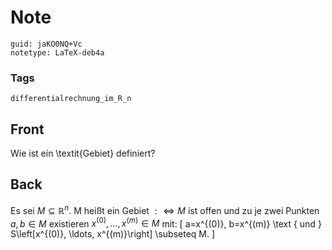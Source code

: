 # Note
```
guid: jaKO0NQ+Vc
notetype: LaTeX-deb4a
```

### Tags
```
differentialrechnung_im_R_n
```

## Front
Wie ist ein \textit{Gebiet} definiert?

## Back
Es sei $M \subseteq \mathbb{R}^{n} .$ M heißt ein Gebiet $: \Longleftrightarrow M$ ist offen und zu je zwei Punkten
$a, b \in M$ existieren $x^{(0)}, \ldots, x^{(m)} \in M$ mit:
\[
a=x^{(0)}, b=x^{(m)} \text { und } S\left[x^{(0)}, \ldots, x^{(m)}\right] \subseteq M.
\]
